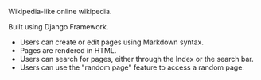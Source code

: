 Wikipedia-like online wikipedia.

Built using Django Framework.

* Users can create or edit pages using Markdown syntax.
* Pages are rendered in HTML.
* Users can search for pages, either through the Index or the search bar.
* Users can use the "random page" feature to access a random page.